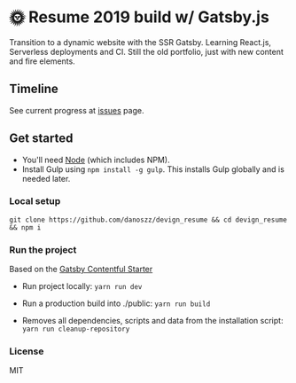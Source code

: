 # 🌞 Resume 2019 build w/ Gatsby.js

Transition to a dynamic website with the SSR Gatsby. Learning React.js, Serverless deployments and CI. Still the old portfolio, just with new content and fire elements.

## Timeline

See current progress at [issues](https://github.com/danoszz/devign_resume/issues) page.

## Get started

- You'll need [Node](https://nodejs.org/) (which includes NPM).
- Install Gulp using `npm install -g gulp`. This installs Gulp globally and is needed later.

### Local setup

```shell
git clone https://github.com/danoszz/devign_resume && cd devign_resume && npm i
```

### Run the project

Based on the [Gatsby Contentful Starter](https://github.com/contentful-userland/gatsby-contentful-starter)

- Run project locally: `yarn run dev`

- Run a production build into ./public: `yarn run build`

- Removes all dependencies, scripts and data from the installation script: `yarn run cleanup-repository`

### License

MIT
